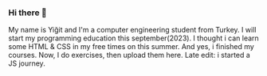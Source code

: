 ### Hi there 👋
My name is Yiğit and I'm a computer engineering student from Turkey. I will start my programming education this september(2023).
I thought i can learn some HTML & CSS in my free times on this summer. And yes, i finished my courses. Now, I do exercises, then upload them here.
Late edit: i started a JS journey.


<!--
**yigitdogann/yigitdogann** is a ✨ _special_ ✨ repository because its `README.md` (this file) appears on your GitHub profile.

Here are some ideas to get you started:

- 🔭 I’m currently working on ...
- 🌱 I’m currently learning ...
- 👯 I’m looking to collaborate on ...
- 🤔 I’m looking for help with ...
- 💬 Ask me about ...
- 📫 How to reach me: ...
- 😄 Pronouns: ...
- ⚡ Fun fact: ...
-->
